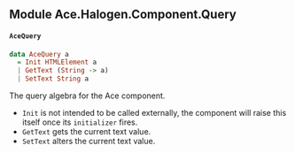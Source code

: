 ## Module Ace.Halogen.Component.Query

#### `AceQuery`

``` purescript
data AceQuery a
  = Init HTMLElement a
  | GetText (String -> a)
  | SetText String a
```

The query algebra for the Ace component.

- `Init` is not intended to be called externally, the component will raise
  this itself once its `initializer` fires.
- `GetText` gets the current text value.
- `SetText` alters the current text value.


